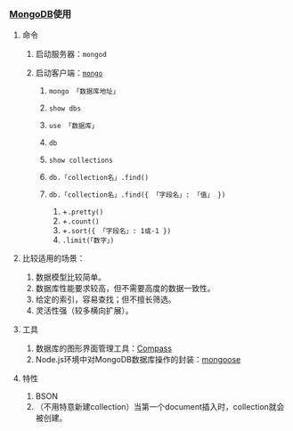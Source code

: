 ### [MongoDB](https://github.com/mongodb/mongo)使用
1. 命令

    1. 启动服务器：`mongod`
    2. 启动客户端：[`mongo`](https://docs.mongodb.com/manual/reference/method/)

        1. `mongo 「数据库地址」`
        2. `show dbs`
        3. `use 「数据库」`
        4. `db`
        5. `show collections`
        6. `db.「collection名」.find()`
        7. `db.「collection名」.find({ 「字段名」: 「值」 })`

            1. +`.pretty()`
            2. +`.count()`
            3. +`.sort({ 「字段名」: 1或-1 })`
            4. `.limit(「数字」)`
2. 比较适用的场景：

    1. 数据模型比较简单。
    2. 数据库性能要求较高，但不需要高度的数据一致性。
    3. 给定的索引，容易查找；但不擅长筛选。
    4. 灵活性强（较多横向扩展）。
3. 工具

    1. 数据库的图形界面管理工具：[Compass](https://www.mongodb.com/download-center/compass)
    2. Node.js环境中对MongoDB数据库操作的封装：[mongoose](https://github.com/Automattic/mongoose)
4. 特性

    1. BSON
    2. （不用特意新建collection）当第一个document插入时，collection就会被创建。
